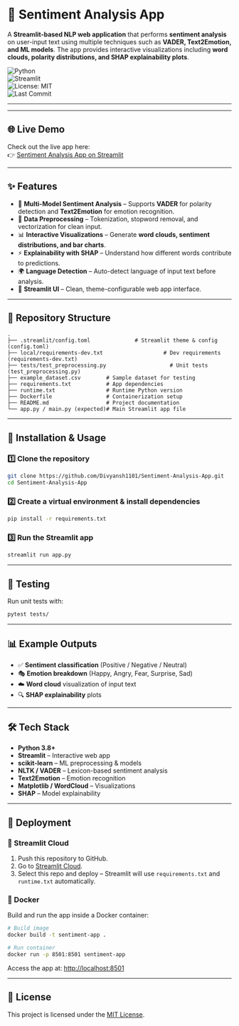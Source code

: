 # 📝 Sentiment Analysis App

A **Streamlit-based NLP web application** that performs **sentiment analysis** on user-input text using multiple techniques such as **VADER, Text2Emotion, and ML models**. The app provides interactive visualizations including **word clouds, polarity distributions, and SHAP explainability plots**.  

![Python](https://img.shields.io/badge/Python-3.8%2B-blue)  
![Streamlit](https://img.shields.io/badge/Streamlit-App-red)  
![License: MIT](https://img.shields.io/badge/License-MIT-yellow.svg)  
![Last Commit](https://img.shields.io/github/last-commit/Divyansh1101/Sentiment-Analysis-App?style=flat-square)  

---
---

## 🌐 Live Demo

Check out the live app here:  
👉 [Sentiment Analysis App on Streamlit](https://sentiment-analytics.streamlit.app)

---
## ✨ Features

- 🧠 **Multi-Model Sentiment Analysis** – Supports **VADER** for polarity detection and **Text2Emotion** for emotion recognition.  
- 🧪 **Data Preprocessing** – Tokenization, stopword removal, and vectorization for clean input.  
- 📊 **Interactive Visualizations** – Generate **word clouds, sentiment distributions, and bar charts**.  
- ⚡ **Explainability with SHAP** – Understand how different words contribute to predictions.  
- 🌍 **Language Detection** – Auto-detect language of input text before analysis.  
- 🎨 **Streamlit UI** – Clean, theme-configurable web app interface.  

---

## 📂 Repository Structure

```
.
├── .streamlit/config.toml              # Streamlit theme & config (config.toml)
├── local/requirements-dev.txt                   # Dev requirements (requirements-dev.txt)
├── tests/test_preprocessing.py                    # Unit tests (test_preprocessing.py)
├── example_dataset.csv        # Sample dataset for testing
├── requirements.txt           # App dependencies
├── runtime.txt                # Runtime Python version
├── Dockerfile                 # Containerization setup
├── README.md                  # Project documentation
└── app.py / main.py (expected)# Main Streamlit app file
```

---

## 🚀 Installation & Usage

### 1️⃣ Clone the repository
```bash
git clone https://github.com/Divyansh1101/Sentiment-Analysis-App.git
cd Sentiment-Analysis-App
```

### 2️⃣ Create a virtual environment & install dependencies
```bash
pip install -r requirements.txt
```

### 3️⃣ Run the Streamlit app
```bash
streamlit run app.py
```

---

## 🧪 Testing

Run unit tests with:
```bash
pytest tests/
```

---

## 📊 Example Outputs

- ✅ **Sentiment classification** (Positive / Negative / Neutral)  
- 🎭 **Emotion breakdown** (Happy, Angry, Fear, Surprise, Sad)  
- ☁️ **Word cloud** visualization of input text  
- 🔍 **SHAP explainability** plots  

---

## 🛠️ Tech Stack

- **Python 3.8+**  
- **Streamlit** – Interactive web app  
- **scikit-learn** – ML preprocessing & models  
- **NLTK / VADER** – Lexicon-based sentiment analysis  
- **Text2Emotion** – Emotion recognition  
- **Matplotlib / WordCloud** – Visualizations  
- **SHAP** – Model explainability  

---

## 🚀 Deployment

### 🔹 Streamlit Cloud
1. Push this repository to GitHub.  
2. Go to [Streamlit Cloud](https://share.streamlit.io/).  
3. Select this repo and deploy – Streamlit will use `requirements.txt` and `runtime.txt` automatically.  

### 🔹 Docker
Build and run the app inside a Docker container:
```bash
# Build image
docker build -t sentiment-app .

# Run container
docker run -p 8501:8501 sentiment-app
```
Access the app at: [http://localhost:8501](http://localhost:8501)  

---

## 📜 License

This project is licensed under the [MIT License](LICENSE).  
